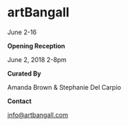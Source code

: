 # artBangall

June 2-16

**Opening Reception**

June 2, 2018
2-8pm

**Curated By**

Amanda Brown & Stephanie Del Carpio

**Contact**

info@artbangall.com
